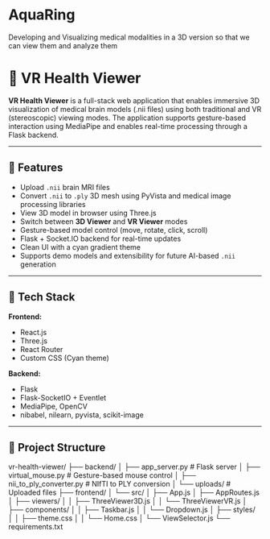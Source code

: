 # AquaRing
Developing and Visualizing medical modalities in a 3D version so that we can view them and analyze them

# 🧠 VR Health Viewer

**VR Health Viewer** is a full-stack web application that enables immersive 3D visualization of medical brain models (.nii files) using both traditional and VR (stereoscopic) viewing modes. The application supports gesture-based interaction using MediaPipe and enables real-time processing through a Flask backend.

---

## 🚀 Features

- Upload `.nii` brain MRI files
- Convert `.nii` to `.ply` 3D mesh using PyVista and medical image processing libraries
- View 3D model in browser using Three.js
- Switch between **3D Viewer** and **VR Viewer** modes
- Gesture-based model control (move, rotate, click, scroll)
- Flask + Socket.IO backend for real-time updates
- Clean UI with a cyan gradient theme
- Supports demo models and extensibility for future AI-based `.nii` generation

---

## 🧩 Tech Stack

**Frontend:**
- React.js
- Three.js
- React Router
- Custom CSS (Cyan theme)

**Backend:**
- Flask
- Flask-SocketIO + Eventlet
- MediaPipe, OpenCV
- nibabel, nilearn, pyvista, scikit-image

---

## 📁 Project Structure

vr-health-viewer/
├── backend/
│ ├── app_server.py # Flask server
│ ├── virtual_mouse.py # Gesture-based mouse control
│ ├── nii_to_ply_converter.py # NIfTI to PLY conversion
│ └── uploads/ # Uploaded files
├── frontend/
│ └── src/
│ ├── App.js
│ ├── AppRoutes.js
│ ├── viewers/
│ │ ├── ThreeViewer3D.js
│ │ └── ThreeViewerVR.js
│ ├── components/
│ │ ├── Taskbar.js
│ │ └── Dropdown.js
│ ├── styles/
│ │ ├── theme.css
│ │ └── Home.css
│ └── ViewSelector.js
└── requirements.txt

    

